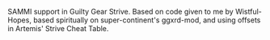 SAMMI support in Guilty Gear Strive. Based on code given to me by Wistful-Hopes, based spiritually on super-continent's ggxrd-mod, and using offsets in Artemis' Strive Cheat Table.
